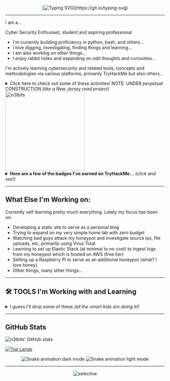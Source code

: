 <div align="center">
  
[![Typing SVG](https://readme-typing-svg.demolab.com?font=Hack&size=17&pause=1000&color=F700EE&center=true&vCenter=true&multiline=true&repeat=false&random=false&width=450&height=57&lines=Hello!+I'm+Nicole.;Thanks+for+stopping+by!)](https://git.io/typing-svg)
 
 </div>
 
* * *

I am a...

Cyber Security Enthusiast, student and aspiring professional

- I'm currently building proficiency in python, bash, and others... 
- I love digging, investigating, finding things and learning...
- I am also working on other things...
- I enjoy rabbit holes and expanding on odd thoughts and curiosities...

<!-- Social Media -->

<!-- section inspired by some other readme deut-erium -->

I'm actively learning cybersecurity and related tools, concepts and methodologies via various platforms, primarily TryHackMe but also others...

<details>
<summary>Click here to check out some of these activities! NOTE: UNDER <i>perpetual</i> CONSTRUCTION <i>(like a New Jersey road project)</i></summary>
<ul>
 <li> Trying keep active with challenge <a href="https://github.com/n3lbits/TryHackMe-WriteUps">writeups</a></li>
 <li> Currently working on creating a room <a href="https://github.com/n3lbits">COMING SOON</a></li>
 <li> Super active on <a href="https://tryhackme.com/r/p/n3lbits">TryHackMe.</a> <i>See below!</i></li> 
</ul>
</details>

<!-- TryHackMe Profile and Badges -->

<div>
 
<img src="https://tryhackme-badges.s3.amazonaws.com/n3lbits.png" width="250" alt="n3lbits" />

<details>
 <summary> <b>Here are a few of the badges I've earned on TryHackMe...</b> <i>(click and see!)</i></summary>

 <div align="center">
  <a target="_blank" href="https://tryhackme.com/nic0l0cin/badges/terminaled"><img title="cat linux.txt" alt="TryHackMe badge 1" src="https://tryhackme.com/img/badges/linux.svg" width="55"></a>
  <a target="_blank" href="https://tryhackme.com/nic0l0cin/badges/network-fundamentals"><img title="Networking Nerd" alt="TryHackMe badge 3" src="https://tryhackme.com/img/badges/networkfundamentals.svg" width="55"></a>
  <a target="_blank" href="https://tryhackme.com/nic0l0cin/badges/web-fund"><img title="Webbed" alt="TryHackMe badge 4" src="https://tryhackme.com/img/badges/webbed.svg" width="55"></a>
  <a target="_blank" href="https://tryhackme.com/nic0l0cin/badges/world-wide-web"><img title="How The Web Works" alt="TryHackMe badge 5" src="https://tryhackme.com/img/badges/howthewebworks.svg" width="55"></a>
  <a target="_blank" href="https://tryhackme.com/nic0l0cin/badges/intro-to-pentesting"><img title="Pentesting Principles" alt="TryHackMe badge 7" src="https://tryhackme.com/img/badges/introtooffensivesecurity.svg" width="55"></a>
  <a target="_blank" href="https://tryhackme.com/nic0l0cin/badges/adventofcyber4"><img title="Advent of Cyber 4" alt="TryHackMe badge 8" src="https://tryhackme.com/img/badges/adventofcyber4.svg" width="55"></a>
  <a target="_blank" href="https://tryhackme.com/nic0l0cin/badges/wireshark"><img title="Wireshark" alt="TryHackMe badge 10" src="https://tryhackme.com/img/badges/wireshark.svg" width="55"></a>
  <a target="_blank" href="https://tryhackme.com/nic0l0cin/badges/security-awareness"><img title="Security Awareness" alt="TryHackMe badge 11" src="https://tryhackme.com/img/badges/securityawareness.svg" width="55"></a>
  <a target="_blank" href="https://tryhackme.com/nic0l0cin/badges/owasp-10"><img title="OWASP Top 10" alt="TryHackMe badge 12" src="https://tryhackme.com/img/badges/owasptop10.svg" width="55"></a>
  <a target="_blank" href="https://tryhackme.com/nic0l0cin/badges/hash-cracker"><img title="Hash Cracker" alt="TryHackMe badge 14" src="https://tryhackme.com/img/badges/hashcracker.svg" width="55"></a>
 <a target="_blank" href="https://tryhackme.com/nic0l0cin/badges/metasploitable"><img title="Metasploitable" alt="TryHackMe badge 16" src="https://tryhackme.com/img/badges/metasploit.svg" width="55"></a>
  </div>
<div align="center">
  <a target="_blank" href="https://tryhackme.com/nic0l0cin/badges/linux-privesc"><img title="Linux PrivEsc" alt="TryHackMe badge 13" src="https://tryhackme.com/img/badges/linuxprivesc.svg" width="55"></a>
  <a target="_blank" href="https://tryhackme.com/nic0l0cin/badges/blue"><img title="Blue" alt="TryHackMe badge 17" src="https://tryhackme.com/img/badges/blue.svg" width="55"></a>
  <a target="_blank" href="https://tryhackme.com/nic0l0cin/badges/intro-to-web-hacking"><img title="Intro to Web Hacking" alt="TryHackMe badge 18" src="https://tryhackme.com/img/badges/introtowebsecurity.svg" width="55"></a>
  <a target="_blank" href="https://tryhackme.com/nic0l0cin/badges/burped"><img title="Burped" alt="TryHackMe badge 19" src="https://tryhackme.com/img/badges/burpsuite.svg" width="55"></a>
  <a target="_blank" href="https://tryhackme.com/nic0l0cin/badges/just-have-to-deal-with-it"><img title="Just Have to Deal With It" alt="TryHackMe badge 20" src="https://tryhackme.com/img/badges/managingincidents.svg" width="55"></a>
  <a target="_blank" href="https://tryhackme.com/nic0l0cin/badges/calculated-risk"><img title="Threats and Risks" alt="TryHackMe badge 22" src="https://tryhackme.com/img/badges/threatsandrisks.svg" width="55"></a>
 <a target="_blank" href="https://tryhackme.com/nic0l0cin/badges/security-in-the-pipeline"><img title="/opt/m0th3r" alt="TryHackMe badge 25" src="https://tryhackme.com/img/badges/securityinthepipeline.svg" width="55"></a>
 <a target="_blank" href="https://tryhackme.com/nic0l0cin/badges/logging-legend"><img title="Logging Legend" alt="TryHackMe badge 26" src="https://tryhackme.com/img/badges/loganalysis.svg" width="55"></a>
 <a target="_blank" href="https://tryhackme.com/nic0l0cin/badges/malware-analysis"><img title="Malware Analysis" alt="TryHackMe badge 27" src="https://tryhackme.com/img/badges/malwareanalysis.svg" width="55"></a>
</div>
<div align="center">
 <a target="_blank" href="https://tryhackme.com/nic0l0cin/badges/7-day-streak"><img title="7 Day Streak" alt="TryHackMe badge 2" src="https://tryhackme.com/img/badges/streak7.svg" width="55"></a>
  <a target="_blank" href="https://tryhackme.com/nic0l0cin/badges/30-day-streak"><img title="30 Day Streak" alt="TryHackMe badge 6" src="https://tryhackme.com/img/badges/streak30.svg" width="55"></a>
  <a target="_blank" href="https://tryhackme.com/nic0l0cin/badges/90-day-streak"><img title="90 Day Streak" alt="TryHackMe badge 9" src="https://tryhackme.com/img/badges/streak90.svg" width="55"></a>
  <a target="_blank" href="https://tryhackme.com/nic0l0cin/badges/180-day-streak"><img title="180 Day Streak" alt="TryHackMe badge 15" src="https://tryhackme.com/img/badges/streak180.svg" width="55"></a>
  <a target="_blank" href="https://tryhackme.com/nic0l0cin/badges/365-day-streak"><img title="365 Day Streak" alt="TryHackMe badge 21" src="https://tryhackme.com/img/badges/streak365.svg" width="55"></a>
  <a target="_blank" href="https://tryhackme.com/nic0l0cin/badges/500-day-streak"><img title="500 Day Streak" alt="TryHackMe badge 23" src="https://tryhackme.com/img/badges/streak500.svg" width="55"></a>
  
<div align="center">


TryHackMe has an ample offering of free rooms to practice and build up that muscle memory. While the free rooms are great, it's nice to have extra time to work through some of the more challenging, progressive rooms. Especially on those days when your brain is working, and you feel good working through a room.

Having said all of that, if you're interested in a subscription, please check out the link below for a $5 credit towards your premium access. Student discounts are available as well.

[TryHackMe Referral Link](https://tryhackme.com/signup?referrer=62699f55803f010054892aa0)

</div>
</div>
</details>

* * *

<div>
 
 ## What Else I'm Working on:

 Currently self learning pretty much everything. Lately my focus has been on:
 
 - Developing a static site to serve as a personal blog
 - Trying to expand on my very simple home lab with zero budget
 - Watching bad guys attack my honeypot and investigate source ips, file uploads, etc, primarily using Virus Total
 - Learning to set up Elastic Stack (at minimal to no cost) to ingest logs from my honeypot which is hosted on AWS (free tier)
 - Setting up a Raspberry Pi to serve as an additional honeypot (what? I love honey)
 - Other things, many other things...

</div>

* * *
<!-- Favorite Tools -->
## 🛠️ TOOLS I'm Working with and Learning
<details>
<summary>
 I guess I'll drop some of these <i>(all the smart kids are doing it!)</i></summary>
 
<h3>Security Related: Platforms</h3>
<a href="#"><img alt="TryHackMe" src="https://img.shields.io/badge/TryHackMe-212C42?style=for-the-badge&logo=TryHackMe&logoColor=white"></a>
 <a href="#"><img alt="HackTheBox" src="https://img.shields.io/badge/HackTheBox-111927?style=for-the-badge&logo=Hack%20The%20Box&logoColor=9FEF00"></a>
 <a href="#"><img alt="PortSwigger Academy" src="https://img.shields.io/badge/PortSwigger-FF6633?style=for-the-badge&logo=burpsuite&logoColor=white"></a>
 <a href="#"><img alt="KC7" src="https://img.shields.io/badge/KC7-FF681a?style=for-the-badge&logo=kc7&logoColor=white"></a>

 <h3>Frameworks and Libraries</h3>
 <p>
  <a href="#"><img alt="Hugo" src="https://img.shields.io/badge/Hugo-FF4088?style=for-the-badge&logo=hugo&logoColor=white"></a>
  <a href="#"><img alt="Zola" src="https://img.shields.io/badge/-Zola-000000?style=for-the-badge&logo=zola&logoColor=white"></a>
 </p>
 <h3>Databases and Cloud</h3>
  <a href="#"><img alt="GitHub Pages" src="https://img.shields.io/badge/GitHub%20Pages-327FC7.svg?style=for-the-badge&logo=github&logoColor=white"></a>
  <a href="#"><img alt="KQL" src="https://img.shields.io/badge/KQL-00f.svg?style=for-the-badge&logo=kql&logoColor=white"></a>
  <a href="#"><img alt="AWS" src="https://img.shields.io/badge/AWS-010101.svg?style=for-the-badge&logo=amazon&logoColor=%23FF9900"></a>
 <h3>Software and Tools</h3>
 <p>
  <a href="#"><img alt="Visual Studio Code" src="https://img.shields.io/badge/Visual%20Studio%20Code-0078d7.svg?style=flat-square&logo=visual-studio-code&logoColor=white"></a>
  <a href="#"><img alt="Git" src="https://img.shields.io/badge/Git-F05033.svg?style=flat-square&logo=git&logoColor=white"></a>
  <a href="#"><img alt="GitHub" src="https://img.shields.io/badge/GitHub-000000.svg?style=flat-square&logo=github&logoColor=white"></a>
  <a href="#"><img alt="Libre Office" src="https://img.shields.io/badge/LibreOffice-18A303?style=for-the-badge&logo=LibreOffice&logoColor=white"></a>
  <a href="#"><img alt="Obsidian" src="https://img.shields.io/badge/Obsidian-483699?style=for-the-badge&logo=Obsidian&logoColor=white"></a>
  <a href="#"><img alt="Inkscape" src="https://img.shields.io/badge/Inkscape-000000?style=for-the-badge&logo=Inkscape&logoColor=white"></a>
 </p>
 <!-- Programming Languages 
 <h3>Programming Languages</h3>
 <p>
  <a href="#"><img alt="C" src="https://img.shields.io/badge/-C-283593?style=flat-square&logo=c&logoColor=white"></a>
  <a href="#"><img alt="Go" src="https://img.shields.io/badge/Go-00ADD8?style=for-the-badge&logo=go&logoColor=white)"></a>
  <a href="#"><img alt="HTML" src="https://img.shields.io/badge/-HTML-E34F26.svg?style=flat-square&logo=html5&logoColor=white"></a>
  <a href="#"><img alt="CSS" src="https://img.shields.io/badge/-CSS-264de4.svg?style=flat-square&logo=css3&logoColor=white"></a>
  <a href="#"><img alt="JavaScript" src="https://img.shields.io/badge/-JavaScript-F7DF1E.svg?style=flat-square&logo=javascript&logoColor=black"></a>
  <a href="#"><img alt="Markdown" src="https://img.shields.io/badge/-Markdown-000000.svg?style=flat-square&logo=markdown&logoColor=white"></a>
  <a href="#"><img alt="Python" src="https://img.shields.io/badge/Python-14354C.svg?style=flat-square&logo=python&logoColor=yellow"></a>
  <a href="#"><img alt="SQL" src="https://custom-icon-badges.demolab.com/badge/SQL-025E8C.svg?style=flat-square&logo=database&logoColor=white"></a>
 </p>
 -->
</details>

* * *
<!-- Github Activities -->
## GitHub Stats



![n3lbits' GitHub stats](https://github-readme-stats.vercel.app/api?username=n3lbits&layout=compact&show_icons=true&hide=stars&hide_border=true&theme=tokyonight)

 
[![Top Langs](https://github-readme-stats.vercel.app/api/top-langs/?username=n3lbits&layout=compact&hide_border=true&theme=tokyonight)](https://github.com/n3lbits/github-readme-stats)



<!-- Snake animation -->
<div align="center">
  <img alt="Snake animation dark mode" src="https://raw.githubusercontent.com/ne1atonin/ne1atonin/main/.github/images/github-snake-dark.svg#gh-dark-mode-only"/>
  <img alt="Snake animation light mode" src="https://raw.githubusercontent.com/ne1atonin/ne1atonin/main/.github/images/github-contribution-grid-snake.svg#gh-light-mode-only"/>
</div>

* * *

<!-- ETC -->
<div align="center">
<img src="https://img.shields.io/badge/POWERED_BY-INTROVERT_ENERGY-880975?style=for-the-badge&labelColor=26222c" alt="selective"/>
</div>

<!-- Test GH Workflow for THM Badge Updates -->

